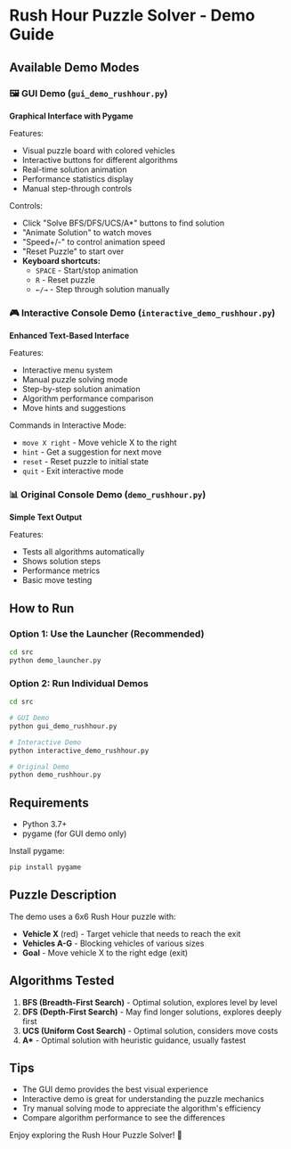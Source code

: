 # Rush Hour Puzzle Solver - Demo Guide

## Available Demo Modes

### 🖼️ GUI Demo (`gui_demo_rushhour.py`)

**Graphical Interface with Pygame**

Features:

- Visual puzzle board with colored vehicles
- Interactive buttons for different algorithms
- Real-time solution animation
- Performance statistics display
- Manual step-through controls

Controls:

- Click "Solve BFS/DFS/UCS/A\*" buttons to find solution
- "Animate Solution" to watch moves
- "Speed+/-" to control animation speed
- "Reset Puzzle" to start over
- **Keyboard shortcuts:**
  - `SPACE` - Start/stop animation
  - `R` - Reset puzzle
  - `←/→` - Step through solution manually

### 🎮 Interactive Console Demo (`interactive_demo_rushhour.py`)

**Enhanced Text-Based Interface**

Features:

- Interactive menu system
- Manual puzzle solving mode
- Step-by-step solution animation
- Algorithm performance comparison
- Move hints and suggestions

Commands in Interactive Mode:

- `move X right` - Move vehicle X to the right
- `hint` - Get a suggestion for next move
- `reset` - Reset puzzle to initial state
- `quit` - Exit interactive mode

### 📊 Original Console Demo (`demo_rushhour.py`)

**Simple Text Output**

Features:

- Tests all algorithms automatically
- Shows solution steps
- Performance metrics
- Basic move testing

## How to Run

### Option 1: Use the Launcher (Recommended)

```bash
cd src
python demo_launcher.py
```

### Option 2: Run Individual Demos

```bash
cd src

# GUI Demo
python gui_demo_rushhour.py

# Interactive Demo
python interactive_demo_rushhour.py

# Original Demo
python demo_rushhour.py
```

## Requirements

- Python 3.7+
- pygame (for GUI demo only)

Install pygame:

```bash
pip install pygame
```

## Puzzle Description

The demo uses a 6x6 Rush Hour puzzle with:

- **Vehicle X** (red) - Target vehicle that needs to reach the exit
- **Vehicles A-G** - Blocking vehicles of various sizes
- **Goal** - Move vehicle X to the right edge (exit)

## Algorithms Tested

1. **BFS (Breadth-First Search)** - Optimal solution, explores level by level
2. **DFS (Depth-First Search)** - May find longer solutions, explores deeply first
3. **UCS (Uniform Cost Search)** - Optimal solution, considers move costs
4. **A\*** - Optimal solution with heuristic guidance, usually fastest

## Tips

- The GUI demo provides the best visual experience
- Interactive demo is great for understanding the puzzle mechanics
- Try manual solving mode to appreciate the algorithm's efficiency
- Compare algorithm performance to see the differences

Enjoy exploring the Rush Hour Puzzle Solver! 🚗
